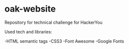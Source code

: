 # oak-website
Repository for technical challenge for HackerYou

Used tech and libraries:

  -HTML semantic tags
  -CSS3
  -Font Awesome
  -Google Fonts


